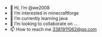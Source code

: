 - 👋 Hi, I’m @we2008
- 👀 I’m interested in minecraftforge
- 🌱 I’m currently learning java
- 💞️ I’m looking to collaborate on ...
- 📫 How to reach me 3381911062@qq.com

<!---
we2008/we2008 is a ✨ special ✨ repository because its `README.md` (this file) appears on your GitHub profile.
You can click the Preview link to take a look at your changes.
--->
